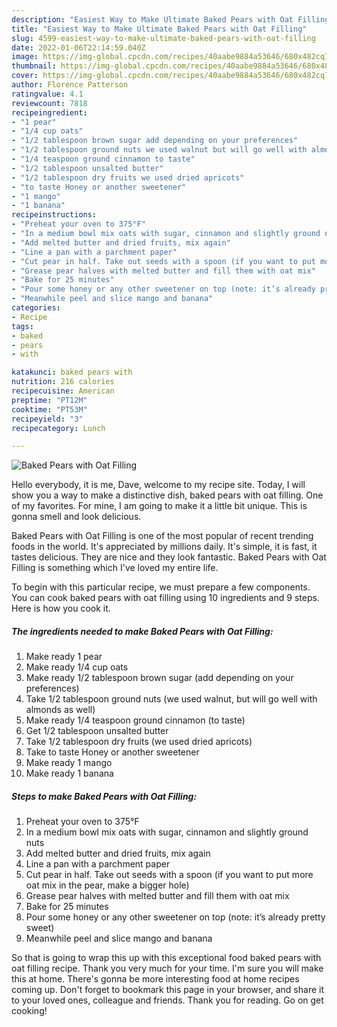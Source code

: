 ```yaml
---
description: "Easiest Way to Make Ultimate Baked Pears with Oat Filling"
title: "Easiest Way to Make Ultimate Baked Pears with Oat Filling"
slug: 4599-easiest-way-to-make-ultimate-baked-pears-with-oat-filling
date: 2022-01-06T22:14:59.040Z
image: https://img-global.cpcdn.com/recipes/40aabe9884a53646/680x482cq70/baked-pears-with-oat-filling-recipe-main-photo.jpg
thumbnail: https://img-global.cpcdn.com/recipes/40aabe9884a53646/680x482cq70/baked-pears-with-oat-filling-recipe-main-photo.jpg
cover: https://img-global.cpcdn.com/recipes/40aabe9884a53646/680x482cq70/baked-pears-with-oat-filling-recipe-main-photo.jpg
author: Florence Patterson
ratingvalue: 4.1
reviewcount: 7818
recipeingredient:
- "1 pear"
- "1/4 cup oats"
- "1/2 tablespoon brown sugar add depending on your preferences"
- "1/2 tablespoon ground nuts we used walnut but will go well with almonds as well"
- "1/4 teaspoon ground cinnamon to taste"
- "1/2 tablespoon unsalted butter"
- "1/2 tablespoon dry fruits we used dried apricots"
- "to taste Honey or another sweetener"
- "1 mango"
- "1 banana"
recipeinstructions:
- "Preheat your oven to 375°F"
- "In a medium bowl mix oats with sugar, cinnamon and slightly ground nuts"
- "Add melted butter and dried fruits, mix again"
- "Line a pan with a parchment paper"
- "Cut pear in half. Take out seeds with a spoon (if you want to put more oat mix in the pear, make a bigger hole)"
- "Grease pear halves with melted butter and fill them with oat mix"
- "Bake for 25 minutes"
- "Pour some honey or any other sweetener on top (note: it’s already pretty sweet)"
- "Meanwhile peel and slice mango and banana"
categories:
- Recipe
tags:
- baked
- pears
- with

katakunci: baked pears with 
nutrition: 216 calories
recipecuisine: American
preptime: "PT12M"
cooktime: "PT53M"
recipeyield: "3"
recipecategory: Lunch

---
```



![Baked Pears with Oat Filling](https://img-global.cpcdn.com/recipes/40aabe9884a53646/680x482cq70/baked-pears-with-oat-filling-recipe-main-photo.jpg)

Hello everybody, it is me, Dave, welcome to my recipe site. Today, I will show you a way to make a distinctive dish, baked pears with oat filling. One of my favorites. For mine, I am going to make it a little bit unique. This is gonna smell and look delicious.



Baked Pears with Oat Filling is one of the most popular of recent trending foods in the world. It's appreciated by millions daily. It's simple, it is fast, it tastes delicious. They are nice and they look fantastic. Baked Pears with Oat Filling is something which I've loved my entire life.


To begin with this particular recipe, we must prepare a few components. You can cook baked pears with oat filling using 10 ingredients and 9 steps. Here is how you cook it.

<!--inarticleads1-->

##### The ingredients needed to make Baked Pears with Oat Filling:

1. Make ready 1 pear
1. Make ready 1/4 cup oats
1. Make ready 1/2 tablespoon brown sugar (add depending on your preferences)
1. Take 1/2 tablespoon ground nuts (we used walnut, but will go well with almonds as well)
1. Make ready 1/4 teaspoon ground cinnamon (to taste)
1. Get 1/2 tablespoon unsalted butter
1. Take 1/2 tablespoon dry fruits (we used dried apricots)
1. Take to taste Honey or another sweetener
1. Make ready 1 mango
1. Make ready 1 banana




<!--inarticleads2-->

##### Steps to make Baked Pears with Oat Filling:

1. Preheat your oven to 375°F
1. In a medium bowl mix oats with sugar, cinnamon and slightly ground nuts
1. Add melted butter and dried fruits, mix again
1. Line a pan with a parchment paper
1. Cut pear in half. Take out seeds with a spoon (if you want to put more oat mix in the pear, make a bigger hole)
1. Grease pear halves with melted butter and fill them with oat mix
1. Bake for 25 minutes
1. Pour some honey or any other sweetener on top (note: it’s already pretty sweet)
1. Meanwhile peel and slice mango and banana




So that is going to wrap this up with this exceptional food baked pears with oat filling recipe. Thank you very much for your time. I'm sure you will make this at home. There's gonna be more interesting food at home recipes coming up. Don't forget to bookmark this page in your browser, and share it to your loved ones, colleague and friends. Thank you for reading. Go on get cooking!
